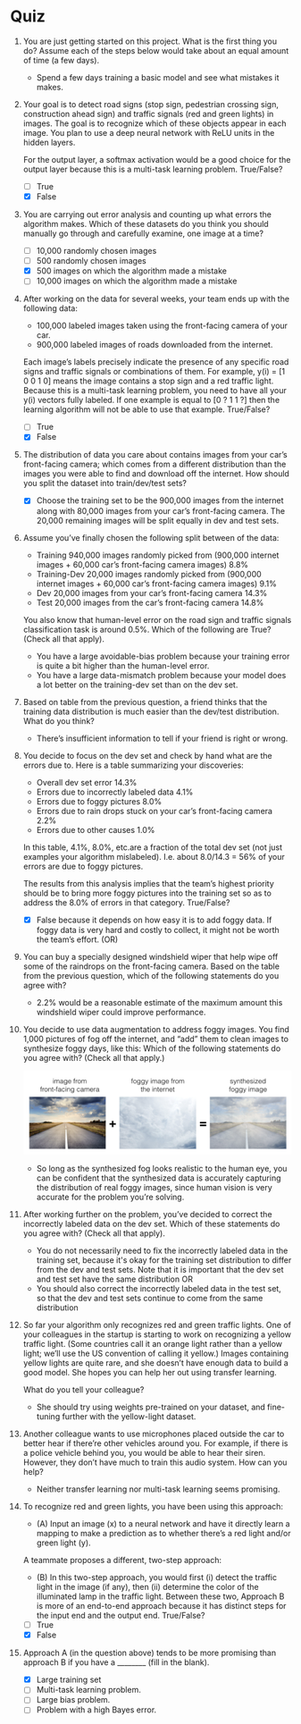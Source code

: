 # Quiz

1. You are just getting started on this project. What is the first thing you do? Assume each of the steps below would take about an equal amount of time (a few days).
    - Spend a few days training a basic model and see what mistakes it makes.
    
2. Your goal is to detect road signs (stop sign, pedestrian crossing sign, construction ahead sign) and traffic signals (red and green lights) in images. The goal is to recognize which of these objects appear in each image. You plan to use a deep neural network with ReLU units in the hidden layers.
    
    For the output layer, a softmax activation would be a good choice for the output layer because this is a multi-task learning problem. True/False?
    
    - [ ]  True
    - [x]  False
    
3. You are carrying out error analysis and counting up what errors the algorithm makes. Which of these datasets do you think you should manually go through and carefully examine, one image at a time?
    - [ ]  10,000 randomly chosen images
    - [ ]  500 randomly chosen images
    - [x]  500 images on which the algorithm made a mistake
    - [ ]  10,000 images on which the algorithm made a mistake
    
4. After working on the data for several weeks, your team ends up with the following data:
    - 100,000 labeled images taken using the front-facing camera of your car.
    - 900,000 labeled images of roads downloaded from the internet.
    
    Each image’s labels precisely indicate the presence of any specific road signs and traffic signals or combinations of them. For example, y(i) = [1 0 0 1 0] means the image contains a stop sign and a red traffic light. Because this is a multi-task learning problem, you need to have all your y(i) vectors fully labeled. If one example is equal to [0 ? 1 1 ?] then the learning algorithm will not be able to use that example. True/False?
    
    - [ ]  True
    - [x]  False
    
5. The distribution of data you care about contains images from your car’s front-facing camera; which comes from a different distribution than the images you were able to find and download off the internet. How should you split the dataset into train/dev/test sets?
    - [x]  Choose the training set to be the 900,000 images from the internet along with 80,000 images from your car’s front-facing camera. The 20,000 remaining images will be split equally in dev and test sets.
    
6. Assume you’ve finally chosen the following split between of the data:
    - Training 940,000 images randomly picked from (900,000 internet images + 60,000 car’s front-facing camera images) 8.8%
    - Training-Dev 20,000 images randomly picked from (900,000 internet images + 60,000 car’s front-facing camera images) 9.1%
    - Dev 20,000 images from your car’s front-facing camera 14.3%
    - Test 20,000 images from the car’s front-facing camera 14.8%
    
    You also know that human-level error on the road sign and traffic signals classification task is around 0.5%. Which of the following are True? (Check all that apply).
    
    - You have a large avoidable-bias problem because your training error is quite a bit higher than the human-level error.
    - You have a large data-mismatch problem because your model does a lot better on the training-dev set than on the dev set.
    
7. Based on table from the previous question, a friend thinks that the training data distribution is much easier than the dev/test distribution. What do you think?
    - There’s insufficient information to tell if your friend is right or wrong.
    
8. You decide to focus on the dev set and check by hand what are the errors due to. Here is a table summarizing your discoveries:
    - Overall dev set error 14.3%
    - Errors due to incorrectly labeled data 4.1%
    - Errors due to foggy pictures 8.0%
    - Errors due to rain drops stuck on your car’s front-facing camera 2.2%
    - Errors due to other causes 1.0%
    
    In this table, 4.1%, 8.0%, etc.are a fraction of the total dev set (not just examples your algorithm mislabeled). I.e. about 8.0/14.3 = 56% of your errors are due to foggy pictures.
    
    The results from this analysis implies that the team’s highest priority should be to bring more foggy pictures into the training set so as to address the 8.0% of errors in that category. True/False?
    
    - [x]  False because it depends on how easy it is to add foggy data. If foggy data is very hard and costly to collect, it might not be worth the team’s effort. (OR)
    
9. You can buy a specially designed windshield wiper that help wipe off some of the raindrops on the front-facing camera. Based on the table from the previous question, which of the following statements do you agree with?
    - 2.2% would be a reasonable estimate of the maximum amount this windshield wiper could improve performance.
    
10. You decide to use data augmentation to address foggy images. You find 1,000 pictures of fog off the internet, and “add” them to clean images to synthesize foggy days, like this: Which of the following statements do you agree with? (Check all that apply.)
    
    ![Untitled](Quiz%2018305523d1df49bf904a5d35650f1882/Untitled.png)
    
    - So long as the synthesized fog looks realistic to the human eye, you can be confident that the synthesized data is accurately capturing the distribution of real foggy images, since human vision is very accurate for the problem you’re solving.
    
11. After working further on the problem, you’ve decided to correct the incorrectly labeled data on the dev set. Which of these statements do you agree with? (Check all that apply).
    - You do not necessarily need to fix the incorrectly labeled data in the training set, because it's okay for the training set distribution to differ from the dev and test sets. Note that it is important that the dev set and test set have the same distribution OR
    - You should also correct the incorrectly labeled data in the test set, so that the dev and test sets continue to come from the same distribution
    
12. So far your algorithm only recognizes red and green traffic lights. One of your colleagues in the startup is starting to work on recognizing a yellow traffic light. (Some countries call it an orange light rather than a yellow light; we’ll use the US convention of calling it yellow.) Images containing yellow lights are quite rare, and she doesn’t have enough data to build a good model. She hopes you can help her out using transfer learning.
    
    What do you tell your colleague?
    
    - She should try using weights pre-trained on your dataset, and fine-tuning further with the yellow-light dataset.
    
13. Another colleague wants to use microphones placed outside the car to better hear if there’re other vehicles around you. For example, if there is a police vehicle behind you, you would be able to hear their siren. However, they don’t have much to train this audio system. How can you help?
    - Neither transfer learning nor multi-task learning seems promising.
    
14. To recognize red and green lights, you have been using this approach:
    - (A) Input an image (x) to a neural network and have it directly learn a mapping to make a prediction as to whether there’s a red light and/or green light (y).
    
    A teammate proposes a different, two-step approach:
    
    - (B) In this two-step approach, you would first (i) detect the traffic light in the image (if any), then (ii) determine the color of the illuminated lamp in the traffic light. Between these two, Approach B is more of an end-to-end approach because it has distinct steps for the input end and the output end. True/False?
    - [ ]  True
    - [x]  False
    
15. Approach A (in the question above) tends to be more promising than approach B if you have a ________ (fill in the blank).
    - [x]  Large training set
    - [ ]  Multi-task learning problem.
    - [ ]  Large bias problem.
    - [ ]  Problem with a high Bayes error.